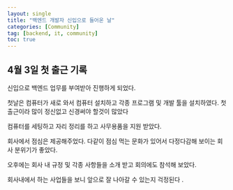 ```yaml
---
layout: single
title: "백엔드 개발자 신입으로 들어온 날"
categories: [Community]
tag: [backend, it, community]
toc: true
---
```




## 4월 3일 첫 출근 기록

신입으로 백엔드 업무를 부여받아 진행하게 되었다.

첫날은 컴퓨터가 새로 와서 컴퓨터 설치하고 각종 프로그램 및 개발 툴을 설치하였다. 첫 출근이라 많이 정신없고 신경써야 할것이 많았다

컴퓨터를 세팅하고 자리 정리를 하고 사무용품을 지원 받았다. 

회사에서 점심은 제공해주었다. 다같이 점심 먹는 문화가 있어서 다정다감해 보이는 회사 분위기가 좋았다.

오후에는 회사 내 규정 및 각종 사항들을 소개 받고 회의에도 참석해 보았다. 

회사내에서 하는 사업들을 보니 앞으로 잘 나아갈 수 있는지 걱정된다 .



